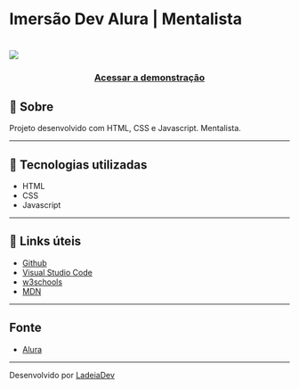 <h1>Imersão Dev Alura | Mentalista</h1>

<h1>
  <img src="https://">
</h1>

<h3 align="center">
  <a href="https://gracious-beaver-a5fccf.netlify.app" target="_blank">Acessar a demonstração</a>
</h3>

## 🎫 Sobre

Projeto desenvolvido com HTML, CSS e Javascript. Mentalista.

---

## 🚀 Tecnologias utilizadas

- HTML
- CSS
- Javascript

---

## 🔗 Links úteis

- [Github](https://github.com/)
- [Visual Studio Code](https://code.visualstudio.com/)
- [w3schools](https://www.w3schools.com/)
- [MDN](https://developer.mozilla.org/)

---
## Fonte

- [Alura](https://www.alura.com.br/)

---

Desenvolvido por [LadeiaDev](https://ladeia.dev.br/)
